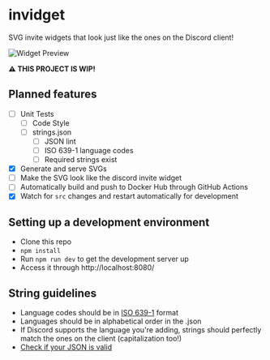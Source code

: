 # invidget

SVG invite widgets that look just like the ones on the Discord client!

![Widget Preview](https://camo.githubusercontent.com/1bedc6155f548ad05dc36165a8cc22fb2e932bf1/687474703a2f2f34352e33332e32372e3230383a383038302f7376672f324642387744473f6c616e67756167653d656e)

**⚠ THIS PROJECT IS WIP!**

## Planned features

- [ ] Unit Tests
  - [ ] Code Style
  - [ ] strings.json
    - [ ] JSON lint
    - [ ] ISO 639-1 language codes
    - [ ] Required strings exist
- [x] Generate and serve SVGs
- [ ] Make the SVG look like the discord invite widget
- [ ] Automatically build and push to Docker Hub through GitHub Actions
- [x] Watch for `src` changes and restart automatically for development

## Setting up a development environment

- Clone this repo
- `npm install`
- Run `npm run dev` to get the development server up
- Access it through http://localhost:8080/

## String guidelines

- Language codes should be in [ISO 639-1](https://en.wikipedia.org/wiki/ISO_639-1) format
- Languages should be in alphabetical order in the .json
- If Discord supports the language you're adding, strings should perfectly match the ones on the client (capitalization too!)
- [Check if your JSON is valid](https://jsonlint.com/)
